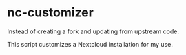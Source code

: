 # nc-customizer

Instead of creating a fork and updating from upstream code. 

This script customizes a Nextcloud installation for my use.

